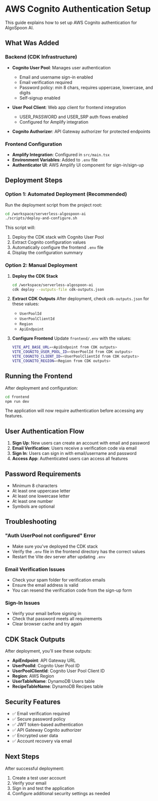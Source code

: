 # AWS Cognito Authentication Setup

This guide explains how to set up AWS Cognito authentication for AlgoSpoon AI.

## What Was Added

### Backend (CDK Infrastructure)
- **Cognito User Pool**: Manages user authentication
  - Email and username sign-in enabled
  - Email verification required
  - Password policy: min 8 chars, requires uppercase, lowercase, and digits
  - Self-signup enabled

- **User Pool Client**: Web app client for frontend integration
  - USER_PASSWORD and USER_SRP auth flows enabled
  - Configured for Amplify integration

- **Cognito Authorizer**: API Gateway authorizer for protected endpoints

### Frontend Configuration
- **Amplify Integration**: Configured in `src/main.tsx`
- **Environment Variables**: Added to `.env` file
- **Authenticator UI**: AWS Amplify UI component for sign-in/sign-up

## Deployment Steps

### Option 1: Automated Deployment (Recommended)

Run the deployment script from the project root:

```bash
cd /workspace/serverless-algospoon-ai
./scripts/deploy-and-configure.sh
```

This script will:
1. Deploy the CDK stack with Cognito User Pool
2. Extract Cognito configuration values
3. Automatically configure the frontend `.env` file
4. Display the configuration summary

### Option 2: Manual Deployment

1. **Deploy the CDK Stack**
   ```bash
   cd /workspace/serverless-algospoon-ai
   cdk deploy --outputs-file cdk-outputs.json
   ```

2. **Extract CDK Outputs**
   After deployment, check `cdk-outputs.json` for these values:
   - `UserPoolId`
   - `UserPoolClientId`
   - `Region`
   - `ApiEndpoint`

3. **Configure Frontend**
   Update `frontend/.env` with the values:
   ```bash
   VITE_API_BASE_URL=<ApiEndpoint from CDK outputs>
   VITE_COGNITO_USER_POOL_ID=<UserPoolId from CDK outputs>
   VITE_COGNITO_CLIENT_ID=<UserPoolClientId from CDK outputs>
   VITE_COGNITO_REGION=<Region from CDK outputs>
   ```

## Running the Frontend

After deployment and configuration:

```bash
cd frontend
npm run dev
```

The application will now require authentication before accessing any features.

## User Authentication Flow

1. **Sign Up**: New users can create an account with email and password
2. **Email Verification**: Users receive a verification code via email
3. **Sign In**: Users can sign in with email/username and password
4. **Access App**: Authenticated users can access all features

## Password Requirements

- Minimum 8 characters
- At least one uppercase letter
- At least one lowercase letter
- At least one number
- Symbols are optional

## Troubleshooting

### "Auth UserPool not configured" Error
- Make sure you've deployed the CDK stack
- Verify the `.env` file in the frontend directory has the correct values
- Restart the Vite dev server after updating `.env`

### Email Verification Issues
- Check your spam folder for verification emails
- Ensure the email address is valid
- You can resend the verification code from the sign-up form

### Sign-In Issues
- Verify your email before signing in
- Check that password meets all requirements
- Clear browser cache and try again

## CDK Stack Outputs

After deployment, you'll see these outputs:

- **ApiEndpoint**: API Gateway URL
- **UserPoolId**: Cognito User Pool ID
- **UserPoolClientId**: Cognito User Pool Client ID
- **Region**: AWS Region
- **UserTableName**: DynamoDB Users table
- **RecipeTableName**: DynamoDB Recipes table

## Security Features

- ✅ Email verification required
- ✅ Secure password policy
- ✅ JWT token-based authentication
- ✅ API Gateway Cognito authorizer
- ✅ Encrypted user data
- ✅ Account recovery via email

## Next Steps

After successful deployment:
1. Create a test user account
2. Verify your email
3. Sign in and test the application
4. Configure additional security settings as needed
